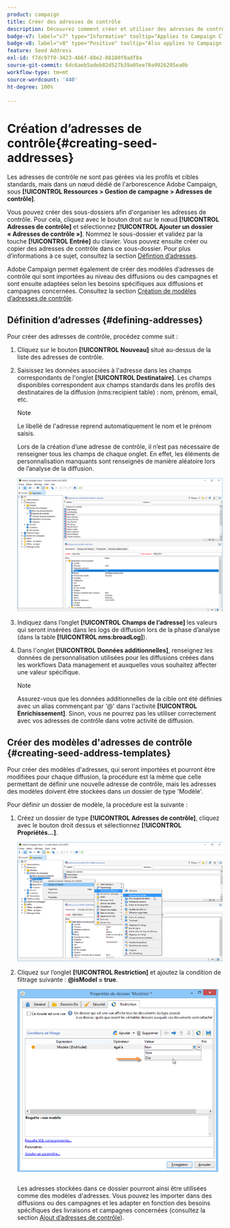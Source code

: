 ```yaml
---
product: campaign
title: Créer des adresses de contrôle
description: Découvrez comment créer et utiliser des adresses de contrôle.
badge-v7: label="v7" type="Informative" tooltip="Applies to Campaign Classic v7"
badge-v8: label="v8" type="Positive" tooltip="Also applies to Campaign v8"
feature: Seed Address
exl-id: f7dc97f0-3423-4b6f-88e2-08180f9adf8a
source-git-commit: 6dc6aeb5adeb82d527b39a05ee70a9926205ea0b
workflow-type: tm+mt
source-wordcount: '440'
ht-degree: 100%

---
```


# Création d’adresses de contrôle{#creating-seed-addresses}



Les adresses de contrôle ne sont pas gérées via les profils et cibles standards, mais dans un nœud dédié de l&#39;arborescence Adobe Campaign, sous **[!UICONTROL Ressources > Gestion de campagne > Adresses de contrôle]**.

Vous pouvez créer des sous-dossiers afin d&#39;organiser les adresses de contrôle. Pour cela, cliquez avec le bouton droit sur le nœud **[!UICONTROL Adresses de contrôle]** et sélectionnez **[!UICONTROL Ajouter un dossier « Adresses de contrôle »]**. Nommez le sous-dossier et validez par la touche **[!UICONTROL Entrée]** du clavier. Vous pouvez ensuite créer ou copier des adresses de contrôle dans ce sous-dossier. Pour plus dʼinformations à ce sujet, consultez la section [Défintion dʼadresses](#defining-addresses).

Adobe Campaign permet également de créer des modèles dʼadresses de contrôle qui sont importées au niveau des diffusions ou des campagnes et sont ensuite adaptées selon les besoins spécifiques aux diffusions et campagnes concernées. Consultez la section [Création de modèles dʼadresses de contrôle](#creating-seed-address-templates).

## Définition dʼadresses {#defining-addresses}

Pour créer des adresses de contrôle, procédez comme suit :

1. Cliquez sur le bouton **[!UICONTROL Nouveau]** situé au-dessus de la liste des adresses de contrôle.
1. Saisissez les données associées à l&#39;adresse dans les champs correspondants de l&#39;onglet **[!UICONTROL Destinataire]**. Les champs disponibles correspondent aux champs standards dans les profils des destinataires de la diffusion (nms:recipient table) : nom, prénom, email, etc.

   >[!NOTE]
   >
   >Le libellé de l&#39;adresse reprend automatiquement le nom et le prénom saisis.
   >
   >Lors de la création d’une adresse de contrôle, il n’est pas nécessaire de renseigner tous les champs de chaque onglet. En effet, les éléments de personnalisation manquants sont renseignés de manière aléatoire lors de l’analyse de la diffusion.

   ![](assets/s_ncs_user_seedlist_new_address.png)

1. Indiquez dans l’onglet **[!UICONTROL Champs de l’adresse]** les valeurs qui seront insérées dans les logs de diffusion lors de la phase d’analyse (dans la table **[!UICONTROL nms:broadLog]**).

1. Dans l&#39;onglet **[!UICONTROL Données additionnelles]**, renseignez les données de personnalisation utilisées pour les diffusions créées dans les workflows Data management et auxquelles vous souhaitez affecter une valeur spécifique.

   >[!NOTE]
   >
   >Assurez-vous que les données additionnelles de la cible ont été définies avec un alias commençant par &#39;@&#39; dans l&#39;activité **[!UICONTROL Enrichissement]**. Sinon, vous ne pourrez pas les utiliser correctement avec vos adresses de contrôle dans votre activité de diffusion.

## Créer des modèles d&#39;adresses de contrôle {#creating-seed-address-templates}

Pour créer des modèles d&#39;adresses, qui seront importées et pourront être modifiées pour chaque diffusion, la procédure est la même que celle permettant de définir une nouvelle adresse de contrôle, mais les adresses des modèles doivent être stockées dans un dossier de type &#39;Modèle&#39;.

Pour définir un dossier de modèle, la procédure est la suivante :

1. Créez un dossier de type **[!UICONTROL Adresses de contrôle]**, cliquez avec le bouton droit dessus et sélectionnez **[!UICONTROL Propriétés...]**.

   ![](assets/s_ncs_user_seedlist_template_folder.png)

1. Cliquez sur l’onglet **[!UICONTROL Restriction]** et ajoutez la condition de filtrage suivante : **@isModel = true**.

   ![](assets/s_ncs_user_seedlist_folder_is_model.png)

   Les adresses stockées dans ce dossier pourront ainsi être utilisées comme des modèles d&#39;adresses. Vous pouvez les importer dans des diffusions ou des campagnes et les adapter en fonction des besoins spécifiques des livraisons et campagnes concernées (consultez la section [Ajout dʼadresses de contrôle](adding-seed-addresses.md)).
